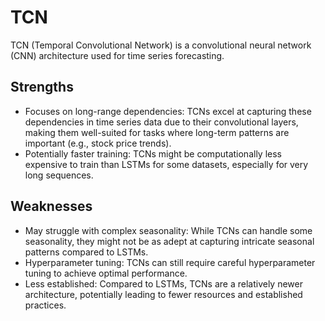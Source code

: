 # TCN

TCN (Temporal Convolutional Network) is a convolutional neural network (CNN) architecture used for time series forecasting.

## Strengths
- Focuses on long-range dependencies: TCNs excel at capturing these dependencies in time series data due to their convolutional layers, making them well-suited for tasks where long-term patterns are important (e.g., stock price trends).
- Potentially faster training: TCNs might be computationally less expensive to train than LSTMs for some datasets, especially for very long sequences.

## Weaknesses
- May struggle with complex seasonality: While TCNs can handle some seasonality, they might not be as adept at capturing intricate seasonal patterns compared to LSTMs.
- Hyperparameter tuning: TCNs can still require careful hyperparameter tuning to achieve optimal performance.
- Less established: Compared to LSTMs, TCNs are a relatively newer architecture, potentially leading to fewer resources and established practices.
